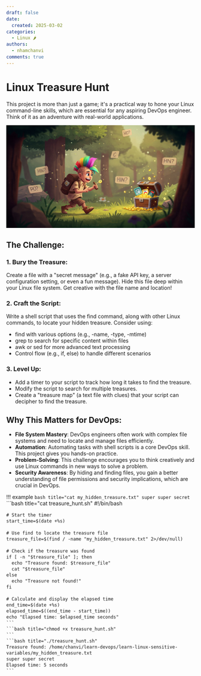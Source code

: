 ```yaml
---
draft: false
date:
  created: 2025-03-02
categories:
  - Linux 🌶️
authors:
  - nhamchanvi
comments: true
---
```


# Linux Treasure Hunt

This project is more than just a game; it's a practical way to hone your Linux command-line skills, which are essential for any aspiring DevOps engineer. Think of it as an adventure with real-world applications.

[![Image]](#)

[Image]: ../../assets/linux-treasure-hunt-100.jpg

<!-- more -->

## The Challenge:

### 1. Bury the Treasure:

Create a file with a "secret message" (e.g., a fake API key, a server configuration setting, or even a fun message). Hide this file deep within your Linux file system. Get creative with the file name and location!

### 2. Craft the Script:

Write a shell script that uses the find command, along with other Linux commands, to locate your hidden treasure. Consider using:

- find with various options (e.g., -name, -type, -mtime)
- grep to search for specific content within files
- awk or sed for more advanced text processing
- Control flow (e.g., if, else) to handle different scenarios

### 3. Level Up:

- Add a timer to your script to track how long it takes to find the treasure.
- Modify the script to search for multiple treasures.
- Create a "treasure map" (a text file with clues) that your script can decipher to find the treasure.

## Why This Matters for DevOps:

- **File System Mastery**: DevOps engineers often work with complex file systems and need to locate and manage files efficiently.
- **Automation**: Automating tasks with shell scripts is a core DevOps skill. This project gives you hands-on practice.
- **Problem-Solving**: This challenge encourages you to think creatively and use Linux commands in new ways to solve a problem.
- **Security Awareness**: By hiding and finding files, you gain a better understanding of file permissions and security implications, which are crucial in DevOps.

!!! example
    ```bash title="cat my_hidden_treasure.txt"
    super super secret
    ```
    ```bash title="cat treasure_hunt.sh"
    #!/bin/bash

    # Start the timer
    start_time=$(date +%s)

    # Use find to locate the treasure file
    treasure_file=$(find / -name "my_hidden_treasure.txt" 2>/dev/null)

    # Check if the treasure was found
    if [ -n "$treasure_file" ]; then
      echo "Treasure found: $treasure_file"
      cat "$treasure_file"
    else
      echo "Treasure not found!"
    fi

    # Calculate and display the elapsed time
    end_time=$(date +%s)
    elapsed_time=$((end_time - start_time))
    echo "Elapsed time: $elapsed_time seconds"
    ```
    ```bash title="chmod +x treasure_hunt.sh"
    ```
    ```bash title="./treasure_hunt.sh"
    Treasure found: /home/chanvi/learn-devops/learn-linux-sensitive-variables/my_hidden_treasure.txt
    super super secret
    Elapsed time: 5 seconds
    ```
